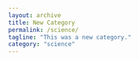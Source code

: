 ```yaml
---
layout: archive
title: New Category
permalink: /science/
tagline: "This was a new category."
category: "science"
---
```

